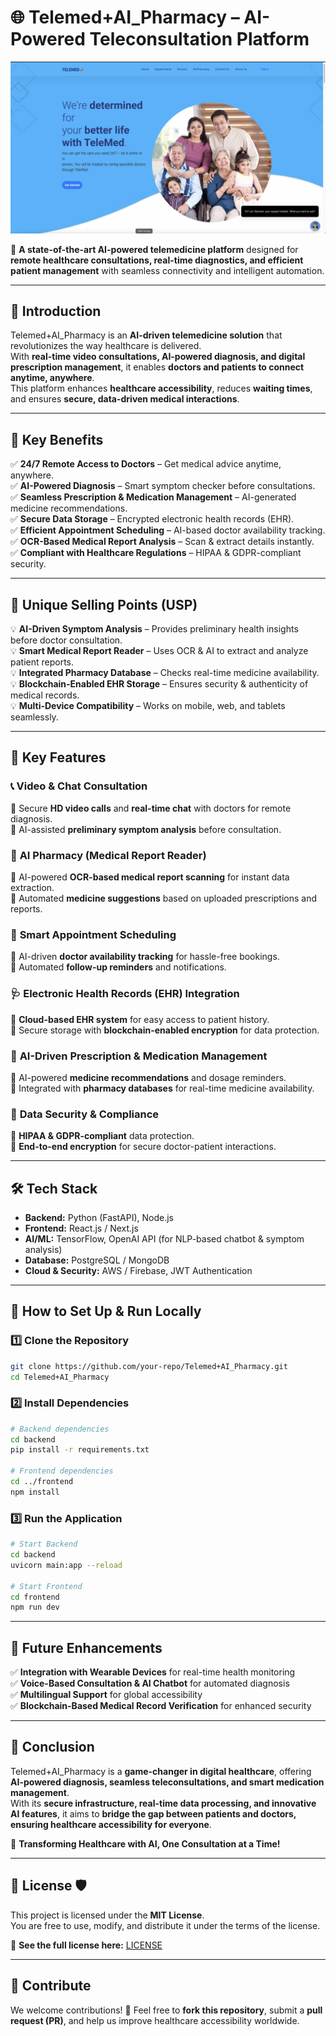 # 🌐 **Telemed+AI_Pharmacy – AI-Powered Teleconsultation Platform**  


![Image Description](https://github.com/Hardik-Thakur/Telemed-AI_Pharmacy/blob/main/telemed_front_page.png)

🚀 **A state-of-the-art AI-powered telemedicine platform** designed for **remote healthcare consultations, real-time diagnostics, and efficient patient management** with seamless connectivity and intelligent automation.

---

## 📌 **Introduction**  
Telemed+AI_Pharmacy is an **AI-driven telemedicine solution** that revolutionizes the way healthcare is delivered.  
With **real-time video consultations, AI-powered diagnosis, and digital prescription management**, it enables **doctors and patients to connect anytime, anywhere**.  
This platform enhances **healthcare accessibility**, reduces **waiting times**, and ensures **secure, data-driven medical interactions**.

---

## 🎯 **Key Benefits**  
✅ **24/7 Remote Access to Doctors** – Get medical advice anytime, anywhere.  
✅ **AI-Powered Diagnosis** – Smart symptom checker before consultations.  
✅ **Seamless Prescription & Medication Management** – AI-generated medicine recommendations.  
✅ **Secure Data Storage** – Encrypted electronic health records (EHR).  
✅ **Efficient Appointment Scheduling** – AI-based doctor availability tracking.  
✅ **OCR-Based Medical Report Analysis** – Scan & extract details instantly.  
✅ **Compliant with Healthcare Regulations** – HIPAA & GDPR-compliant security.  

---

## 🌟 **Unique Selling Points (USP)**  
💡 **AI-Driven Symptom Analysis** – Provides preliminary health insights before doctor consultation.  
💡 **Smart Medical Report Reader** – Uses OCR & AI to extract and analyze patient reports.  
💡 **Integrated Pharmacy Database** – Checks real-time medicine availability.  
💡 **Blockchain-Enabled EHR Storage** – Ensures security & authenticity of medical records.  
💡 **Multi-Device Compatibility** – Works on mobile, web, and tablets seamlessly.  

---

## 🔹 **Key Features**  

### 📞 **Video & Chat Consultation**  
🔹 Secure **HD video calls** and **real-time chat** with doctors for remote diagnosis.  
🔹 AI-assisted **preliminary symptom analysis** before consultation.  

### 🏥 **AI Pharmacy (Medical Report Reader)**  
🔹 AI-powered **OCR-based medical report scanning** for instant data extraction.  
🔹 Automated **medicine suggestions** based on uploaded prescriptions and reports.  

### 📅 **Smart Appointment Scheduling**  
🔹 AI-driven **doctor availability tracking** for hassle-free bookings.  
🔹 Automated **follow-up reminders** and notifications.  

### 🩺 **Electronic Health Records (EHR) Integration**  
🔹 **Cloud-based EHR system** for easy access to patient history.  
🔹 Secure storage with **blockchain-enabled encryption** for data protection.  

### 💊 **AI-Driven Prescription & Medication Management**  
🔹 AI-powered **medicine recommendations** and dosage reminders.  
🔹 Integrated with **pharmacy databases** for real-time medicine availability.  

### 🔐 **Data Security & Compliance**  
🔹 **HIPAA & GDPR-compliant** data protection.  
🔹 **End-to-end encryption** for secure doctor-patient interactions.  

---

## 🛠 **Tech Stack**  
- **Backend:** Python (FastAPI), Node.js  
- **Frontend:** React.js / Next.js  
- **AI/ML:** TensorFlow, OpenAI API (for NLP-based chatbot & symptom analysis)  
- **Database:** PostgreSQL / MongoDB  
- **Cloud & Security:** AWS / Firebase, JWT Authentication  

---

## 🚀 **How to Set Up & Run Locally**  

### 1️⃣ **Clone the Repository**  
```sh  
git clone https://github.com/your-repo/Telemed+AI_Pharmacy.git  
cd Telemed+AI_Pharmacy  
```

### 2️⃣ **Install Dependencies**  
```sh  
# Backend dependencies  
cd backend  
pip install -r requirements.txt  

# Frontend dependencies  
cd ../frontend  
npm install  
```

### 3️⃣ **Run the Application**  
```sh  
# Start Backend  
cd backend  
uvicorn main:app --reload  

# Start Frontend  
cd frontend  
npm run dev  
```

---

## 🎯 **Future Enhancements**  
✅ **Integration with Wearable Devices** for real-time health monitoring  
✅ **Voice-Based Consultation & AI Chatbot** for automated diagnosis  
✅ **Multilingual Support** for global accessibility  
✅ **Blockchain-Based Medical Record Verification** for enhanced security  

---

## 🎉 **Conclusion**  
Telemed+AI_Pharmacy is a **game-changer in digital healthcare**, offering **AI-powered diagnosis, seamless teleconsultations, and smart medication management**.  
With its **secure infrastructure, real-time data processing, and innovative AI features**, it aims to **bridge the gap between patients and doctors, ensuring healthcare accessibility for everyone**.  

💙 **Transforming Healthcare with AI, One Consultation at a Time!**  

---

## 📜 **License** 🛡️  
This project is licensed under the **MIT License**.  
You are free to use, modify, and distribute it under the terms of the license.  

📄 **See the full license here:** [LICENSE](LICENSE)  

---  

## 🤝 **Contribute**  
We welcome contributions! 🚀 Feel free to **fork this repository**, submit a **pull request (PR)**, and help us improve healthcare accessibility worldwide.  
